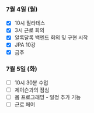 ### 7월 4일 (월)
- [x] 10시 필라테스
- [x] 3시 근로 회의
- [x] 알록달록 백엔드 회의 및 구현 시작
- [x] JPA 10강
- [x] 금주

### 7월 5일 (화)
- [ ] 10시 30분 수업
- [ ] 제이슨과의 점심
- [ ] 몹 프로그래밍 - 일정 추가 기능
- [ ] 근로 페어
